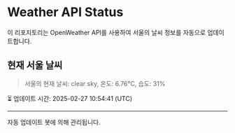 
# Weather API Status

이 리포지토리는 OpenWeather API를 사용하여 서울의 날씨 정보를 자동으로 업데이트합니다.

## 현재 서울 날씨
> 서울의 현재 날씨: clear sky, 온도: 6.76°C, 습도: 31%

⏳ 업데이트 시간: 2025-02-27 10:54:41 (UTC)

---
자동 업데이트 봇에 의해 관리됩니다.
